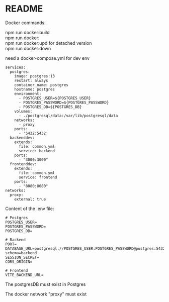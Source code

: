 # README

Docker commands:

npm run docker:build  
npm run docker:  
npm run docker:upd for detached version  
npm run docker:down

need a docker-compose.yml for dev env

```
services:
  postgres:
    image: postgres:13
    restart: always
    container_name: postgres
    hostname: postgres
    environment:
      - POSTGRES_USER=${POSTGRES_USER}
      - POSTGRES_PASSWORD=${POSTGRES_PASSWORD}
      - POSTGRES_DB=${POSTGRES_DB}
    volumes:
      - ./postgresql/data:/var/lib/postgresql/data
    networks:
      - proxy
    ports:
      - '5432:5432'
  backenddev:
    extends:
      file: common.yml
      service: backend
    ports:
      - "3000:3000"
  frontenddev:
    extends:
      file: common.yml
      service: frontend
    ports:
      - "8080:8080"
networks:
  proxy:
    external: true
```

Content of the .env file:

```
# Postgres
POSTGRES_USER=
POSTGRES_PASSWORD=
POSTGRES_DB=

# Backend
PORT=
DATABASE_URL=postgresql://POSTGRES_USER:POSTGRES_PASSWORD@postgres:5432/POSTGRES_DB?schema=backend
SESSION_SECRET=
CORS_ORIGIN=

# Frontend
VITE_BACKEND_URL=
```

The postgresDB must exist in Postgres

The docker network "proxy" must exist
